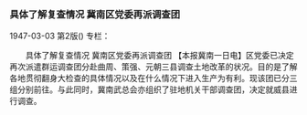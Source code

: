 ### 具体了解复查情况  冀南区党委再派调查团

1947-03-03
第2版()
专栏：

　　具体了解复查情况
    冀南区党委再派调查团
    【本报冀南一日电】区党委已决定再次派遣群运调查团分赴曲周、策强、元朝三县调查土地改革的状况。目的是了解各地贯彻翻身大检查的具体情况以及在什么情况下进入生产为有利。现该团已分三组分别前往。与此同时，冀南武总会亦组织了驻地机关干部调查团，决定就威县进行调查。
